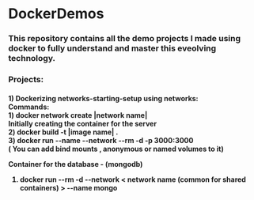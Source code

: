 # DockerDemos
<h3>This repository contains all the demo projects I made using docker to fully understand and master this eveolving technology.</h3>

<h3>
Projects:
</h3>
<h4>
1) Dockerizing networks-starting-setup using networks:<br>
  Commands:<br>
  1) docker network create |network name| <br>
  Initially creating the container for the server<br>
  2) docker build -t |image name| . <br>
  3) docker run --name <container name> --network <network name> --rm -d -p 3000:3000 <container name> <br> ( You can add bind mounts , anonymous or named volumes to it)
  
  Container for the database - (mongodb)
  1) docker run --rm -d --network < network name (common for shared containers) > --name <container name> mongo <br>
  
  </h4>
